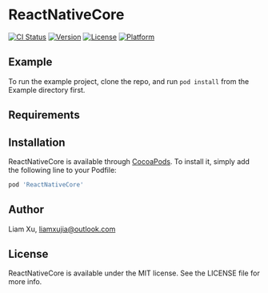 # ReactNativeCore

[![CI Status](https://img.shields.io/travis/beatjs/ReactNativeCore.svg?style=flat)](https://travis-ci.org/beatjs/ReactNativeCore)
[![Version](https://img.shields.io/cocoapods/v/ReactNativeCore.svg?style=flat)](https://cocoapods.org/pods/ReactNativeCore)
[![License](https://img.shields.io/cocoapods/l/ReactNativeCore.svg?style=flat)](https://cocoapods.org/pods/ReactNativeCore)
[![Platform](https://img.shields.io/cocoapods/p/ReactNativeCore.svg?style=flat)](https://cocoapods.org/pods/ReactNativeCore)

## Example

To run the example project, clone the repo, and run `pod install` from the Example directory first.

## Requirements

## Installation

ReactNativeCore is available through [CocoaPods](https://cocoapods.org). To install
it, simply add the following line to your Podfile:

```ruby
pod 'ReactNativeCore'
```

## Author

Liam Xu, liamxujia@outlook.com

## License

ReactNativeCore is available under the MIT license. See the LICENSE file for more info.
